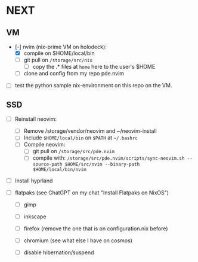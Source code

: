 # NEXT

## VM

- [-] nvim (nix-prime VM on holodeck):
    - [x] compile on $HOME/local/bin
    - [ ] git pull on `/storage/src/nix`
        - [ ] copy the .* files at `home` here to the user's $HOME
    - [ ] clone and config from my repo pde.nvim

- [ ] test the python sample nix-environment on this repo on the VM.

## SSD

- [ ] Reinstall neovim:
    - [ ] Remove /storage/vendor/neovim and ~/neovim-install
    - [ ] Include `$HOME/local/bin` on `$PATH` at `~/.bashrc`
    - [ ] Compile neovim:
        - [ ] git pull on `/storage/src/pde.nvim`
        - [ ] compile with: `/storage/src/pde.nvim/scripts/sync-neovim.sh --source-path $HOME/src/nvim --binary-path $HOME/local/bin/nvim `

- [ ] Install hyprland

- [ ] flatpaks (see ChatGPT on my chat "Install Flatpaks on NixOS")
    - [ ] gimp
    - [ ] inkscape
    - [ ] firefox (remove the one that is on configuration.nix before)
    - [ ] chromium
    (see what else I have on cosmos)

    - [ ] disable hibernation/suspend
